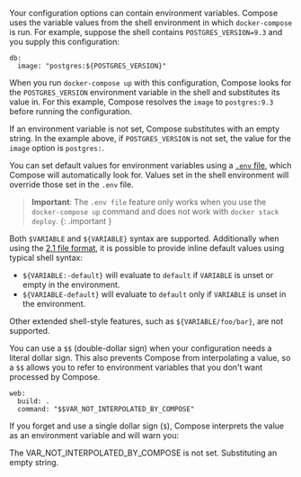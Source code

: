 Your configuration options can contain environment variables. Compose uses the
variable values from the shell environment in which `docker-compose` is run. For
example, suppose the shell contains `POSTGRES_VERSION=9.3` and you supply this
configuration:

    db:
      image: "postgres:${POSTGRES_VERSION}"

When you run `docker-compose up` with this configuration, Compose looks for the
`POSTGRES_VERSION` environment variable in the shell and substitutes its value
in. For this example, Compose resolves the `image` to `postgres:9.3` before
running the configuration.

If an environment variable is not set, Compose substitutes with an empty
string. In the example above, if `POSTGRES_VERSION` is not set, the value for
the `image` option is `postgres:`.

You can set default values for environment variables using a
[`.env` file](../env-file.md), which Compose will automatically look for. Values
set in the shell environment will override those set in the `.env` file.

> **Important**: The `.env file` feature only works when you use the
> `docker-compose up` command and does not work with `docker stack deploy`.
{: .important }

Both `$VARIABLE` and `${VARIABLE}` syntax are supported. Additionally when using
the [2.1 file format](compose-versioning.md#version-21), it is possible to
provide inline default values using typical shell syntax:

- `${VARIABLE:-default}` will evaluate to `default` if `VARIABLE` is unset or
  empty in the environment.
- `${VARIABLE-default}` will evaluate to `default` only if `VARIABLE` is unset
  in the environment.

Other extended shell-style features, such as `${VARIABLE/foo/bar}`, are not
supported.

You can use a `$$` (double-dollar sign) when your configuration needs a literal
dollar sign. This also prevents Compose from interpolating a value, so a `$$`
allows you to refer to environment variables that you don't want processed by
Compose.

    web:
      build: .
      command: "$$VAR_NOT_INTERPOLATED_BY_COMPOSE"

If you forget and use a single dollar sign (`$`), Compose interprets the value
as an environment variable and will warn you:

The VAR_NOT_INTERPOLATED_BY_COMPOSE is not set. Substituting an empty string.
